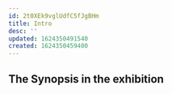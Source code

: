 ```yaml
---
id: 2t0XEk9vglUdfC5fJgBHm
title: Intro
desc: ''
updated: 1624350491540
created: 1624350459400
---
```



## The Synopsis in the exhibition
